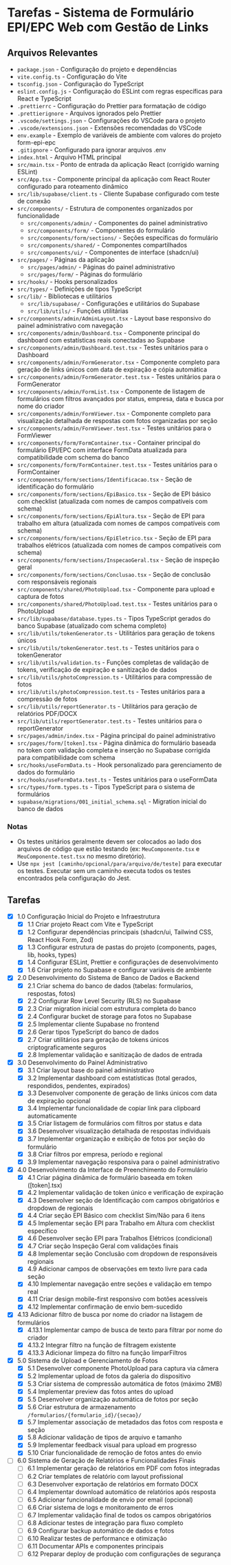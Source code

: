 # Tarefas - Sistema de Formulário EPI/EPC Web com Gestão de Links

## Arquivos Relevantes

- `package.json` - Configuração do projeto e dependências
- `vite.config.ts` - Configuração do Vite
- `tsconfig.json` - Configuração do TypeScript
- `eslint.config.js` - Configuração do ESLint com regras específicas para React e TypeScript
- `.prettierrc` - Configuração do Prettier para formatação de código
- `.prettierignore` - Arquivos ignorados pelo Prettier
- `.vscode/settings.json` - Configurações do VSCode para o projeto
- `.vscode/extensions.json` - Extensões recomendadas do VSCode
- `env.example` - Exemplo de variáveis de ambiente com valores do projeto form-epi-epc
- `.gitignore` - Configurado para ignorar arquivos .env
- `index.html` - Arquivo HTML principal
- `src/main.tsx` - Ponto de entrada da aplicação React (corrigido warning ESLint)
- `src/App.tsx` - Componente principal da aplicação com React Router configurado para roteamento dinâmico
- `src/lib/supabase/client.ts` - Cliente Supabase configurado com teste de conexão
- `src/components/` - Estrutura de componentes organizados por funcionalidade
  - `src/components/admin/` - Componentes do painel administrativo
  - `src/components/form/` - Componentes do formulário
  - `src/components/form/sections/` - Seções específicas do formulário
  - `src/components/shared/` - Componentes compartilhados
  - `src/components/ui/` - Componentes de interface (shadcn/ui)
- `src/pages/` - Páginas da aplicação
  - `src/pages/admin/` - Páginas do painel administrativo
  - `src/pages/form/` - Páginas do formulário
- `src/hooks/` - Hooks personalizados
- `src/types/` - Definições de tipos TypeScript
- `src/lib/` - Bibliotecas e utilitários
  - `src/lib/supabase/` - Configurações e utilitários do Supabase
  - `src/lib/utils/` - Funções utilitárias
- `src/components/admin/AdminLayout.tsx` - Layout base responsivo do painel administrativo com navegação
- `src/components/admin/Dashboard.tsx` - Componente principal do dashboard com estatísticas reais conectadas ao Supabase
- `src/components/admin/Dashboard.test.tsx` - Testes unitários para o Dashboard
- `src/components/admin/FormGenerator.tsx` - Componente completo para geração de links únicos com data de expiração e cópia automática
- `src/components/admin/FormGenerator.test.tsx` - Testes unitários para o FormGenerator
- `src/components/admin/FormList.tsx` - Componente de listagem de formulários com filtros avançados por status, empresa, data e busca por nome do criador
- `src/components/admin/FormViewer.tsx` - Componente completo para visualização detalhada de respostas com fotos organizadas por seção
- `src/components/admin/FormViewer.test.tsx` - Testes unitários para o FormViewer
- `src/components/form/FormContainer.tsx` - Container principal do formulário EPI/EPC com interface FormData atualizada para compatibilidade com schema do banco
- `src/components/form/FormContainer.test.tsx` - Testes unitários para o FormContainer
- `src/components/form/sections/Identificacao.tsx` - Seção de identificação do formulário
- `src/components/form/sections/EpiBasico.tsx` - Seção de EPI básico com checklist (atualizada com nomes de campos compatíveis com schema)
- `src/components/form/sections/EpiAltura.tsx` - Seção de EPI para trabalho em altura (atualizada com nomes de campos compatíveis com schema)
- `src/components/form/sections/EpiEletrico.tsx` - Seção de EPI para trabalhos elétricos (atualizada com nomes de campos compatíveis com schema)
- `src/components/form/sections/InspecaoGeral.tsx` - Seção de inspeção geral
- `src/components/form/sections/Conclusao.tsx` - Seção de conclusão com responsáveis regionais
- `src/components/shared/PhotoUpload.tsx` - Componente para upload e captura de fotos
- `src/components/shared/PhotoUpload.test.tsx` - Testes unitários para o PhotoUpload
- `src/lib/supabase/database.types.ts` - Tipos TypeScript gerados do banco Supabase (atualizado com schema completo)
- `src/lib/utils/tokenGenerator.ts` - Utilitários para geração de tokens únicos
- `src/lib/utils/tokenGenerator.test.ts` - Testes unitários para o tokenGenerator
- `src/lib/utils/validation.ts` - Funções completas de validação de tokens, verificação de expiração e sanitização de dados
- `src/lib/utils/photoCompression.ts` - Utilitários para compressão de fotos
- `src/lib/utils/photoCompression.test.ts` - Testes unitários para a compressão de fotos
- `src/lib/utils/reportGenerator.ts` - Utilitários para geração de relatórios PDF/DOCX
- `src/lib/utils/reportGenerator.test.ts` - Testes unitários para o reportGenerator
- `src/pages/admin/index.tsx` - Página principal do painel administrativo
- `src/pages/form/[token].tsx` - Página dinâmica do formulário baseada no token com validação completa e inserção no Supabase corrigida para compatibilidade com schema
- `src/hooks/useFormData.ts` - Hook personalizado para gerenciamento de dados do formulário
- `src/hooks/useFormData.test.ts` - Testes unitários para o useFormData
- `src/types/form.types.ts` - Tipos TypeScript para o sistema de formulários
- `supabase/migrations/001_initial_schema.sql` - Migration inicial do banco de dados

### Notas

- Os testes unitários geralmente devem ser colocados ao lado dos arquivos de código que estão testando (ex: `MeuComponente.tsx` e `MeuComponente.test.tsx` no mesmo diretório).
- Use `npx jest [caminho/opcional/para/arquivo/de/teste]` para executar os testes. Executar sem um caminho executa todos os testes encontrados pela configuração do Jest.

## Tarefas

- [x] 1.0 Configuração Inicial do Projeto e Infraestrutura
  - [x] 1.1 Criar projeto React com Vite e TypeScript
  - [x] 1.2 Configurar dependências principais (shadcn/ui, Tailwind CSS, React Hook Form, Zod)
  - [x] 1.3 Configurar estrutura de pastas do projeto (components, pages, lib, hooks, types)
  - [x] 1.4 Configurar ESLint, Prettier e configurações de desenvolvimento
  - [x] 1.6 Criar projeto no Supabase e configurar variáveis de ambiente

- [x] 2.0 Desenvolvimento do Sistema de Banco de Dados e Backend
  - [x] 2.1 Criar schema do banco de dados (tabelas: formularios, respostas, fotos)
  - [x] 2.2 Configurar Row Level Security (RLS) no Supabase
  - [x] 2.3 Criar migration inicial com estrutura completa do banco
  - [x] 2.4 Configurar bucket de storage para fotos no Supabase
  - [x] 2.5 Implementar cliente Supabase no frontend
  - [x] 2.6 Gerar tipos TypeScript do banco de dados
  - [x] 2.7 Criar utilitários para geração de tokens únicos criptograficamente seguros
  - [x] 2.8 Implementar validação e sanitização de dados de entrada

- [x] 3.0 Desenvolvimento do Painel Administrativo
  - [x] 3.1 Criar layout base do painel administrativo
  - [x] 3.2 Implementar dashboard com estatísticas (total gerados, respondidos, pendentes, expirados)
  - [x] 3.3 Desenvolver componente de geração de links únicos com data de expiração opcional
  - [x] 3.4 Implementar funcionalidade de copiar link para clipboard automaticamente
  - [x] 3.5 Criar listagem de formulários com filtros por status e data
  - [x] 3.6 Desenvolver visualização detalhada de respostas individuais
  - [x] 3.7 Implementar organização e exibição de fotos por seção do formulário
  - [x] 3.8 Criar filtros por empresa, período e regional
  - [x] 3.9 Implementar navegação responsiva para o painel administrativo

- [x] 4.0 Desenvolvimento da Interface de Preenchimento do Formulário
  - [x] 4.1 Criar página dinâmica de formulário baseada em token ([token].tsx)
  - [x] 4.2 Implementar validação de token único e verificação de expiração
  - [x] 4.3 Desenvolver seção de Identificação com campos obrigatórios e dropdown de regionais
  - [x] 4.4 Criar seção EPI Básico com checklist Sim/Não para 6 itens
  - [x] 4.5 Implementar seção EPI para Trabalho em Altura com checklist específico
  - [x] 4.6 Desenvolver seção EPI para Trabalhos Elétricos (condicional)
  - [x] 4.7 Criar seção Inspeção Geral com validações finais
  - [x] 4.8 Implementar seção Conclusão com dropdown de responsáveis regionais
  - [x] 4.9 Adicionar campos de observações em texto livre para cada seção
  - [x] 4.10 Implementar navegação entre seções e validação em tempo real
  - [x] 4.11 Criar design mobile-first responsivo com botões acessíveis
  - [x] 4.12 Implementar confirmação de envio bem-sucedido

- [x] 4.13 Adicionar filtro de busca por nome do criador na listagem de formulários
  - [x] 4.13.1 Implementar campo de busca de texto para filtrar por nome do criador
  - [x] 4.13.2 Integrar filtro na função de filtragem existente
  - [x] 4.13.3 Adicionar limpeza do filtro na função limparFiltros

- [x] 5.0 Sistema de Upload e Gerenciamento de Fotos
  - [x] 5.1 Desenvolver componente PhotoUpload para captura via câmera
  - [x] 5.2 Implementar upload de fotos da galeria do dispositivo
  - [x] 5.3 Criar sistema de compressão automática de fotos (máximo 2MB)
  - [x] 5.4 Implementar preview das fotos antes do upload
  - [x] 5.5 Desenvolver organização automática de fotos por seção
  - [x] 5.6 Criar estrutura de armazenamento `/formularios/{formulario_id}/{secao}/`
  - [x] 5.7 Implementar associação de metadados das fotos com resposta e seção
  - [x] 5.8 Adicionar validação de tipos de arquivo e tamanho
  - [x] 5.9 Implementar feedback visual para upload em progresso
  - [x] 5.10 Criar funcionalidade de remoção de fotos antes do envio

- [ ] 6.0 Sistema de Geração de Relatórios e Funcionalidades Finais
  - [ ] 6.1 Implementar geração de relatórios em PDF com fotos integradas
  - [ ] 6.2 Criar templates de relatório com layout profissional
  - [ ] 6.3 Desenvolver exportação de relatórios em formato DOCX
  - [ ] 6.4 Implementar download automático de relatórios após resposta
  - [ ] 6.5 Adicionar funcionalidade de envio por email (opcional)
  - [ ] 6.6 Criar sistema de logs e monitoramento de erros
  - [ ] 6.7 Implementar validação final de todos os campos obrigatórios
  - [ ] 6.8 Adicionar testes de integração para fluxo completo
  - [ ] 6.9 Configurar backup automático de dados e fotos
  - [ ] 6.10 Realizar testes de performance e otimização
  - [ ] 6.11 Documentar APIs e componentes principais
  - [ ] 6.12 Preparar deploy de produção com configurações de segurança
